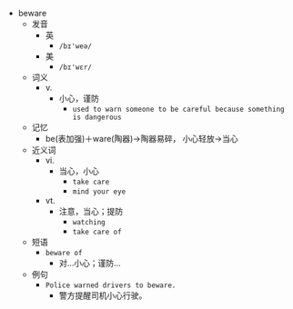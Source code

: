 - beware
  - 发音
    - 英
      - `/bɪ'weə/`
    - 美
      - `/bɪ'wɛr/`
  - 词义
    - v.
      - 小心，谨防
        - `used to warn someone to be careful because something is dangerous`
  - 记忆
    - be(表加强)＋ware(陶器)→陶器易碎， 小心轻放→当心
  - 近义词
    - vi.
      - 当心，小心
        - `take care`
        - `mind your eye`
    - vt.
      - 注意，当心；提防
        - `watching`
        - `take care of`
  - 短语
    - `beware of`
      - 对…小心；谨防… 
  - 例句
    - `Police warned drivers to beware.`
      - 警方提醒司机小心行驶。

